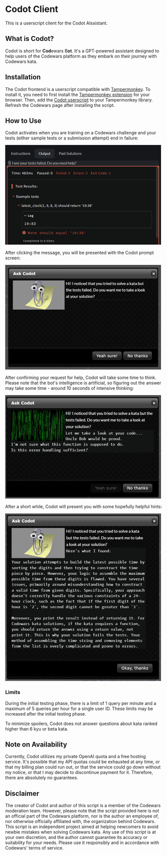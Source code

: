 # Codot Client

This is a userscript client for the Codot AIssistant.

## What is Codot?

Codot is short for **Cod**ewars B**ot**. It's a GPT-powered assistant designed to help users of the Codewars platform as they embark on their journey with Codewars kata.

## Installation

The Codot frontend is a userscript compatible with [Tampermonkey](https://www.tampermonkey.net). To install it, you need to first install the [Tampermonkey extension](https://www.tampermonkey.net) for your browser. Then, add the [Codot userscript](https://github.com/hobovsky/codot-client/raw/main/src/codot.user.js) to your Tampermonkey library. Refresh the Codewars page after installing the script.

## How to Use

Codot activates when you are training on a Codewars challenge and your tests (either sample tests or a submission attempt) end in failure:

![How to Use Step 1](./images/howto-00.png)

After clicking the message, you will be presented with the Codot prompt screen:

![How to Use Step 2](./images/howto-01.png)

After confirming your request for help, Codot will take some time to think. Please note that the bot's intelligence is artificial, so figuring out the answer may take some time - around 10 seconds of intensive thinking:

![How to Use Step 3](./images/howto-02.png)

After a short while, Codot will present you with some hopefully helpful hints:

![How to Use Step 4](./images/howto-03.png)

### Limits

During the initial testing phase, there is a limit of 1 query per minute and a maximum of 5 queries per hour for a single user ID. These limits may be increased after the initial testing phase.

To minimize spoilers, Codot does not answer questions about kata ranked higher than 6 kyu or beta kata.

## Note on Availability

Currently, Codot utilizes my private OpenAI quota and a free hosting service. It's possible that my API quotas could be exhausted at any time, or that my billing plan could run out, or that the service could go down without my notice, or that I may decide to discontinue payment for it. Therefore, there are absolutely no guarantees.

## Disclaimer

The creator of Codot and author of this script is a member of the Codewars moderation team. However, please note that the script provided here is not an official part of the Codewars platform, nor is the author an employee of, nor otherwise officially affiliated with, the organization behind Codewars. This script is an independent project aimed at helping newcomers to avoid newbie mistakes when solving Codewars kata. Any use of this script is at your own discretion, and the author cannot guarantee its accuracy or suitability for your needs. Please use it responsibly and in accordance with Codewars' terms of service.
